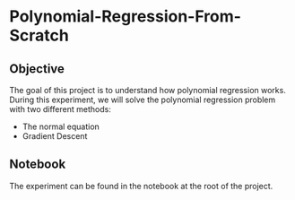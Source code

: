 # Polynomial-Regression-From-Scratch

## Objective
The goal of this project is to understand how polynomial regression works.
During this experiment, we will solve the polynomial regression problem with two different methods:
- The normal equation
- Gradient Descent

## Notebook
The experiment can be found in the notebook at the root of the project.
